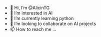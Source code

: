 - 👋 Hi, I’m @AlicinTG
- 👀 I’m interested in AI
- 🌱 I’m currently learning python
- 💞️ I’m looking to collaborate on AI projects
- 📫 How to reach me ...

<!---
AlicinTG/AlicinTG is a ✨ special ✨ repository because its `README.md` (this file) appears on your GitHub profile.
You can click the Preview link to take a look at your changes.
--->
